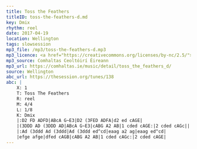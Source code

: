 ```yaml
---
title: Toss the Feathers
titleID: toss-the-feathers-d.md
key: Dmix
rhythm: reel
date: 2017-04-19
location: Wellington
tags: slowsession 
mp3_file: /mp3/toss-the-feathers-d.mp3
mp3_licence: <a href="https://creativecommons.org/licenses/by-nc/2.5/">CC-BY-NC-2.5</a>
mp3_source: Comhaltas Ceoltóirí Éireann
mp3_url: https://comhaltas.ie/music/detail/toss_the_feathers_d/
source: Wellington
abc_url: https://thesession.org/tunes/138
abc: |
    X: 1
    T: Toss The Feathers
    R: reel
    M: 4/4
    L: 1/8
    K: Dmix
    |:D2 FD ADFD|ABcA G~E3|D2 (3FED ADFA|d2 ed cAGE|
    |(3DDD AD (3DDD AD|ABcA G~E3|cABG A2 AB|1 cded cAGE:|2 cded cAGc||
    |:Ad (3ddd Ad (3ddd|Ad (3ddd ed^cd|eaag a2 ag|eaag ed^cd|
    |efge afge|dfed cAGB|cABG A2 AB|1 cded cAGc:|2 cded cAGE|
---
```

